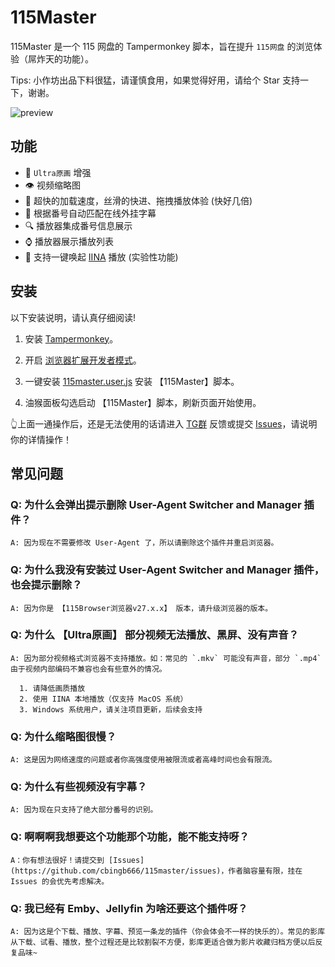 # 115Master

115Master 是一个 115 网盘的 Tampermonkey 脚本，旨在提升 `115网盘` 的浏览体验（屌炸天的功能）。

Tips: 小作坊出品下料很猛，请谨慎食用，如果觉得好用，请给个 Star 支持一下，谢谢。

![preview](./docs/images/preview.png)

## 功能

- 🎨 `Ultra原画` 增强
- 👁 视频缩略图
- 🚀 超快的加载速度，丝滑的快进、拖拽播放体验 (快好几倍)
- 🤖 根据番号自动匹配在线外挂字幕
- 🔍 播放器集成番号信息展示
- ⌚ 播放器展示播放列表
- 🎉 支持一键唤起 [IINA](https://iina.io/) 播放 (实验性功能)

## 安装

以下安装说明，请认真仔细阅读!

1. 安装 [Tampermonkey](https://www.tampermonkey.net/)。

2. 开启 [浏览器扩展开发者模式](https://www.tampermonkey.net/faq.php#Q209)。

3. 一键安装 [115master.user.js](https://github.com/cbingb666/115master/releases/latest/download/115master.user.js) 安装 【115Master】脚本。

4. 油猴面板勾选启动 【115Master】脚本，刷新页面开始使用。

👆上面一通操作后，还是无法使用的话请进入 [TG群](https://t.me/+EzfL2xXhlOA4ZjBh) 反馈或提交 [Issues](https://github.com/cbingb666/115master/issues)，请说明你的详情操作！

## 常见问题

### Q: 为什么会弹出提示删除 User-Agent Switcher and Manager 插件？

    A: 因为现在不需要修改 User-Agent 了，所以请删除这个插件并重启浏览器。

### Q: 为什么我没有安装过 User-Agent Switcher and Manager 插件，也会提示删除？

    A: 因为你是 【115Browser浏览器v27.x.x】 版本，请升级浏览器的版本。

### Q: 为什么 【Ultra原画】 部分视频无法播放、黑屏、没有声音？

    A: 因为部分视频格式浏览器不支持播放。如：常见的 `.mkv` 可能没有声音，部分 `.mp4` 由于视频内部编码不兼容也会有些意外的情况。

      1. 请降低画质播放
      2. 使用 IINA 本地播放（仅支持 MacOS 系统）
      3. Windows 系统用户，请关注项目更新，后续会支持

### Q: 为什么缩略图很慢？

    A: 这是因为网络速度的问题或者你高强度使用被限流或者高峰时间也会有限流。

### Q: 为什么有些视频没有字幕？

    A: 因为现在只支持了绝大部分番号的识别。

### Q: 啊啊啊我想要这个功能那个功能，能不能支持呀？

    A：你有想法很好！请提交到 [Issues](https://github.com/cbingb666/115master/issues)，作者脑容量有限，挂在 Issues 的会优先考虑解决。

### Q: 我已经有 Emby、Jellyfin 为啥还要这个插件呀？

    A: 因为这是个下载、播放、字幕、预览一条龙的插件（你会体会不一样的快乐的）。常见的影库从下载、试看、播放，整个过程还是比较割裂不方便，影库更适合做为影片收藏归档方便以后反复品味~
